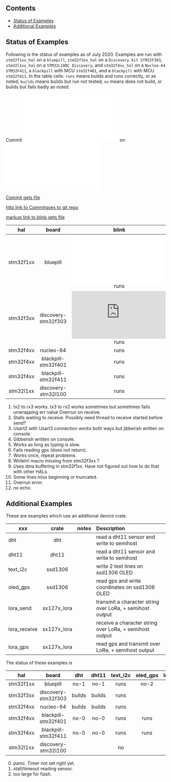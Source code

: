 
##  Contents
- [Status of Examples](#status-of-examples)
- [Additional Examples](#additional-examples)


## Status of Examples

Following is the status of examples as of July 2020. Examples are run with `stm32f1xx_hal` on a `bluepill`,
`stm32f3xx_hal` on a `Discovery kit STM32F303`, `stm32l1xx_hal` on a `STM32L100C Discovery`, 
and `stm32f4xx_hal` on a `Nucleo-64 STM32F411`, a `blackpill` with MCU `stm32f401`, 
and a `blackpill` with MCU `stm32f411`.
In the table cells: 
`runs` means builds and runs correctly, or as noted; `builds` means builds but run not tested; 
`no` means does not build, or builds but fails badly as noted. 

Commit <embed src=examplesStatus/bluepill/COMMIT> on <embed src=examplesStatus/bluepill/DATE.STAMP> 

[Commit gets file ](examplesStatus/bluepill/COMMIT)

[http link to Commitgoes to git repo ](https://github.com/pdgilbert/eg_stm_hal/tree/gh-pages/examplesStatus/bluepill/COMMIT)

[markup link to blink gets file](examplesStatus/bluepill/blink)

|    hal    |         board        | blink | blink3 | echo_by_char | echo_string | serial_char | serial_string | gps_rw_by_char | gps_rw |   temperature  |
|:---------:|:--------------------:|:-----:|:------:|:------------:|:-----------:|:-----------:|:-------------:|:--------------:|:------:|:--------------:|
| stm32f1xx | bluepill             |<embed src=examplesStatus/bluepill/blink> runs | runs   |    runs-5    |   runs-5    |    runs-1   |     no-2      |     runs       |  runs  |     runs       |      
| stm32f3xx | discovery-stm32f303  |<embed src=https://pdgilbert.github.io/eg_stm_hal/examplesStatus/bluepill/blink3> runs  | runs   |    runs-5    |   no-8,9    |    runs-1   |     no-9      |     runs       | runs-10|                |
| stm32f4xx | nucleo-64 	   | runs  | runs   |    runs-5    |    no-9     |     no-2    |     no-9      |     no-6       |  no-6  |                |
| stm32f4xx | blackpill-stm32f401  | runs  | runs   |    runs-5    |    no-9     |     runs    |     no-9      |    runs-10     | runs-10|                |
| stm32f4xx | blackpill-stm32f411  | runs  | runs   |    no-12     |    no-9     |     runs    |     no-9      |     runs       |  runs  |                |
| stm32l1xx | discovery-stm32l100  | runs  | runs   |      no      |     no      |      no     |      no       |      no        |   no   |                |


1.  tx2 to rx3 works. tx3 to rx2 works sometimes but sometimes fails unwrapping err value Overrun on receive.
2.  Stalls waiting to receive. Possibly need thread to receive started before send?
3.  Usart2 with Usart3 connection works both ways but jibberish written on console.
4.  Gibberish written on console.
5.  Works as long as typing is slow.
6.  Fails reading gps (does not return). 
7.  Works once, repeat problems.
8.  Writeln! macro missing from stm32f3xx ?
9.  Uses dma buffering in stm32f1xx. Have not figured out how to do that with other HALs.
10. Some lines miss beginning or truncated.
11. Overrun error.
12. no echo.

## Additional Examples

These are examples which use an additional device crate.

| xxx          |    crate    | notes |   Description                                              |
| ------------ |:-----------:|:-----:|:---------------------------------------------------------- |
| dht          | dht         |       | read a dht11 sensor and write to semihost                  |
| dht11        | dht11       |       | read a dht11 sensor and write to semihost                  |
| text_i2c     | ssd1306     |       | write 2 text lines on ssd1306 OLED                         |
| oled_gps     | ssd1306     |       | read gps and write coordinates on ssd1306 OLED             |
| lora_send    | sx127x_lora |       | transmit a character string over LoRa,  + semihost output  |
| lora_receive | sx127x_lora |       | receive  a character string over LoRa,  + semihost output  |
| lora_gps     | sx127x_lora |       | read gps and transmit over LoRa,  + semihost output        |

The status of these examples is

|    hal    |         board        |  dht  | dht11 | text_i2c | oled_gps | lora_send | lora_receive | lora_gps |
|:---------:|:--------------------:|:-----:|:-----:|:--------:|:--------:|:---------:|:------------:|:--------:|
| stm32f1xx | bluepill             | no-1  | no-1  |   runs   |   no-2   |  builds   |   builds     |  builds  |
| stm32f3xx | discovery-stm32f303  | builds| builds|   runs   |          |  builds   |   builds     |  builds  |
| stm32f4xx | nucleo-64 	   | builds| builds|   runs   |          |  builds   |   builds     |  builds  |
| stm32f4xx | blackpill-stm32f401  | no-0  | no-0  |   runs   |   runs   |  builds   |   builds     |  builds  |
| stm32f4xx | blackpill-stm32f411  | no-0  | no-0  |   runs   |   runs   |  builds   |   builds     |  builds  |
| stm32l1xx | discovery-stm32l100  |       |       |   no     |          |           |              |          |

0. panic. Timer not set right yet.
1. stall/timeout reading sensor.
2. too large for flash.

